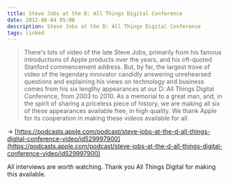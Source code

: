 ```yaml
---
title: Steve Jobs at the D: All Things Digital Conference
date: 2012-06-04 05:00
description: Steve Jobs at the D: All Things Digital Conference
tags: linked
---
```


> There's lots of video of the late Steve Jobs, primarily from his famous introductions of Apple products over the years, and his oft-quoted Stanford commencement address. But, by far, the largest trove of video of the legendary innovator candidly answering unrehearsed questions and explaining his views on technology and business comes from his six lengthy appearances at our D: All Things Digital Conference, from 2003 to 2010. As a memorial to a great man, and, in the spirit of sharing a priceless piece of history, we are making all six of these appearances available free, in high quality. We thank Apple for its cooperation in making these videos available for all.

→ [https://podcasts.apple.com/podcast/steve-jobs-at-the-d-all-things-digital-conference-video/id529997900](https://podcasts.apple.com/podcast/steve-jobs-at-the-d-all-things-digital-conference-video/id529997900)

All interviews are worth watching. Thank you All Things Digital for making this available.

